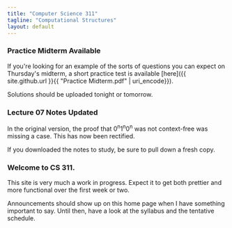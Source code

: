 ```yaml
---
title: "Computer Science 311"
tagline: "Computational Structures"
layout: default
---
```


### Practice Midterm Available

If you're looking for an example of the sorts of questions you can expect on Thursday's midterm, a
short practice test is available [here]({{ site.github.url }}{{ "Practice Midterm.pdf" | uri_encode}}).

Solutions should be uploaded tonight or tomorrow.

### Lecture 07 Notes Updated

In the original version, the proof that 0<sup>n</sup>1<sup>n</sup>0<sup>n</sup> was not context-free was missing a case. This has
now been rectified.

If you downloaded the notes to study, be sure to pull down a fresh copy.

### Welcome to CS 311.

This site is very much a work in progress. Expect it to get both prettier and more functional over
the first week or two.

Announcements should show up on this home page when I have something important to say. Until then,
have a look at the syllabus and the tentative schedule.
